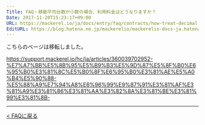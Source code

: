 ```yaml
---
Title: FAQ・移動平均台数が小数の場合、利用料金はどうなりますか？
Date: 2017-11-20T15:23:17+09:00
URL: https://mackerel.io/ja/docs/entry/faq/contracts/how-treat-decimal
EditURL: https://blog.hatena.ne.jp/mackerelio/mackerelio-docs-ja.hatenablog.mackerel.io/atom/entry/8599973812319471424
---
```


こちらのページは移転しました。

https://support.mackerel.io/hc/ja/articles/360039702952-%E7%A7%BB%E5%8B%95%E5%B9%B3%E5%9D%87%E5%8F%B0%E6%95%B0%E3%81%8C%E5%B0%8F%E6%95%B0%E3%81%AE%E5%A0%B4%E5%90%88-%E5%88%A9%E7%94%A8%E6%96%99%E9%87%91%E3%81%AF%E3%81%A9%E3%81%86%E3%81%AA%E3%82%8A%E3%81%BE%E3%81%99%E3%81%8B-

---

[< FAQに戻る](https://mackerel.io/ja/docs/entry/faq)
